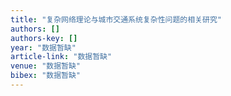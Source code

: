 ```yaml
---
title: "复杂网络理论与城市交通系统复杂性问题的相关研究"
authors: []
authors-key: []
year: "数据暂缺"
article-link: "数据暂缺"
venue: "数据暂缺"
bibex: "数据暂缺"
---
```

